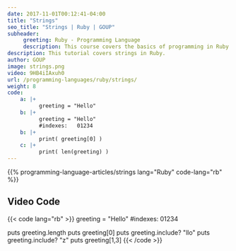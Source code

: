 ```yaml
---
date: 2017-11-01T00:12:41-04:00
title: "Strings"
seo_title: "Strings | Ruby | GOUP"
subheader:
     greeting: Ruby - Programming Language
     description: This course covers the basics of programming in Ruby. Work your way through the videos/articles and I'll teach you everything you need to know to start your programming journey!
description: This tutorial covers strings in Ruby.
author: GOUP
image: strings.png
video: 9HB4iIAxuh0
url: /programming-languages/ruby/strings/
weight: 8
code:
    a: |+
          greeting = "Hello"
    b: |+
          greeting = "Hello"
          #indexes:   01234
    b: |+
          print( greeting[0] )
    c: |+
          print( len(greeting) )
---
```


{{% programming-language-articles/strings lang="Ruby" code-lang="rb" %}}

## Video Code

{{< code lang="rb" >}}
greeting = "Hello"
#indexes:   01234

puts greeting.length
puts greeting[0]
puts greeting.include? "llo"
puts greeting.include? "z"
puts greeting[1,3]
{{< /code >}}